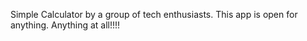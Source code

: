 Simple Calculator by a group of tech enthusiasts.
This app is open for anything.  Anything at all!!!!
